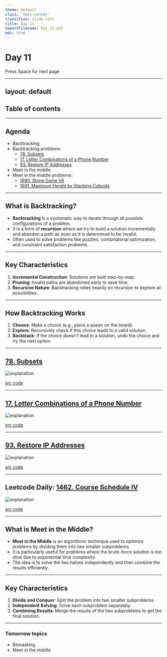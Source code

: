 ```yaml
---
theme: default
class: 'text-center'
transition: slide-left
title: Day 11
exportFilename: Day_11.pdf
mdc: true
---
```


# Day 11


<div class="pt-12">
  <span @click="$slidev.nav.next" class="px-2 py-1 rounded cursor-pointer" flex="~ justify-center items-center gap-2" hover="bg-white bg-opacity-10">
    Press Space for next page <div class="i-carbon:arrow-right inline-block"/>
  </span>
</div>

---
layout: default
---

## Table of contents

<Toc columns=3></Toc>

---

## Agenda

- Backtracking
- Backtracking problems:
  + [78. Subsets](https://leetcode.com/problems/subsets/description/)
  + [17. Letter Combinations of a Phone Number](https://leetcode.com/problems/letter-combinations-of-a-phone-number/description)
  + [93. Restore IP Addresses](https://leetcode.com/problems/restore-ip-addresses/description/)
- Meet in the middle
- Meet in the middle problems:
  + [1690. Stone Game VII](https://leetcode.com/problems/stone-game-vii/description/)
  + [1691. Maximum Height by Stacking Cuboids](https://leetcode.com/problems/maximum-height-by-stacking-cuboids/description/)

---

## What is Backtracking?

- **Backtracking** is a systematic way to iterate through all possible configurations of a problem.
- It is a form of **recursion** where we try to build a solution incrementally and abandon a path as soon as it is determined to be invalid.
- Often used to solve problems like puzzles, combinatorial optimization, and constraint satisfaction problems.

---

## Key Characteristics

1. **Incremental Construction**: Solutions are built step-by-step.
2. **Pruning**: Invalid paths are abandoned early to save time.
3. **Recursive Nature**: Backtracking relies heavily on recursion to explore all possibilities.

---

## How Backtracking Works

1. **Choose**: Make a choice (e.g., place a queen on the board).
2. **Explore**: Recursively check if this choice leads to a valid solution.
3. **Backtrack**: If the choice doesn't lead to a solution, undo the choice and try the next option.

---

## [78. Subsets](https://leetcode.com/problems/subsets/description/)

![explanation](../images/recursionTree.svg)

[src code](../../code/src/leetcode/Subsets.java)  

---

## [17. Letter Combinations of a Phone Number](https://leetcode.com/problems/letter-combinations-of-a-phone-number/description)

![explanation](../images/letterCombos.svg)

[src code](../../code/src/leetcode/LetterCombosOfPhone.java)

---

## [93. Restore IP Addresses](https://leetcode.com/problems/restore-ip-addresses/description/)

![explanation](../images/ipAddresses.svg)

[src code](../../code/src/leetcode/RestoreIPAddresses.java)

---

## Leetcode Daily: [1462. Course Schedule IV](https://leetcode.com/problems/course-schedule-iv/description/?envType=daily-question&envId=2025-01-27)

![explanation](../images/courseSchedule4.svg)

[src code](../../code/src/leetcode/daily/CourseSchedule4.java)

---

## What is Meet in the Middle?

- **Meet in the Middle** is an algorithmic technique used to optimize problems by dividing them into two smaller subproblems.
- It is particularly useful for problems where the brute-force solution is too slow due to exponential time complexity.
- The idea is to solve the two halves independently and then combine the results efficiently.

---

## Key Characteristics

1. **Divide and Conquer**: Split the problem into two smaller subproblems.
2. **Independent Solving**: Solve each subproblem separately.
3. **Combining Results**: Merge the results of the two subproblems to get the final solution.

---

### Tomorrow topics

- Bitmasking
- Meet in the middle

<!-- LeetCode-style Question:
Given an array of N integers and a target sum X, find if it's possible to select some integers from the array 
that sum up to X. N can be up to 40, making regular dynamic programming solutions too slow. -->

<!-- LeetCode-style Question:
Given an array of integers nums with length up to 40, determine if it's possible to partition the array
into two subsets such that the sums of elements in both subsets are equal. -->